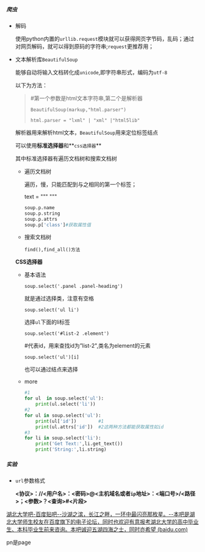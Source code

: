 ##### 爬虫

* 解码

  使用python内置的`urllib.request`模块就可以获得网页字节码，乱码；通过对网页解码，就可以得到原码的字符串;`request`更推荐用；

* 文本解析库`BeautifulSoup`

  能够自动将输入文档转化成`unicode`,即字符串形式，编码为`utf-8`

  以下为方法：

  > #第一个参数是html文本字符串,第二个是解析器
  >
  > `BeautifulSoup(markup,"html.parser")`
  >
  > `html.parser = "lxml" | "xml" |"html5lib"`

  解析器用来解析html文本，`BeautifulSoup`用来定位标签结点

  可以使用**标准选择器**和**`css选择器`**

  其中标准选择器有遍历文档树和搜索文档树

  * 遍历文档树

    遍历，慢，只能匹配到与之相同的第一个标签；

    text = """ <html></hmtl>     """

    ```python
    soup.p.name
    soup.p.string
    soup.p.attrs
    soup.p['class']#获取属性值
    ```

  * 搜索文档树

    `find(),find_all()方法`
  
   **CSS选择器**
  
  * 基本语法
  
    `soup.select('.panel .panel-heading')`
  
    就是通过选择类，注意有空格
  
    `soup.select('ul li')`
  
    选择`ul`下面的li标签
  
    `soup.select('#list-2 .element')`
  
    #代表id，用来查找id为”list-2",类名为element的元素
  
    `soup.select('ul')[i]`
  
    也可以通过结点来选择
  
  * more
  
    ```python
    #1
    for ul  in soup.select('ul'):
        print(ul.select('li'))
    #2
    for ul in soup.select('ul'):
        print(ul['id'])        #1
        print(ul.attrs['id'])  #2这两种方法都能获取属性如id
    #3
    for li in soup.select('li'):
        print('Get Text:',li.get_text())
        print('String:',li.string)
    ```

##### 实验

* `url`参数格式

  **<协议>：//<用户名>：<密码>@<主机域名或者`ip`地址>：<端口号>/<路径>；<参数>？<查询>#<片段>**

[湖北大学吧-百度贴吧--沙湖之滨，长江之畔，一环中最闪亮那枚星。--本吧是湖北大学师生校友在百度旗下的电子论坛，同时也欢迎有意报考湖北大学的高中毕业生、本科毕业生前来咨询。本吧诚迎五湖四海之士，同时亦希望 (baidu.com)](https://tieba.baidu.com/f?kw=湖北大学&ie=utf-8&tp=0&pn=49)

pn是page
